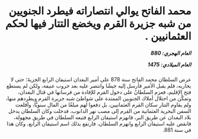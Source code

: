 <h1 dir="rtl">محمد الفاتح يوالي انتصاراته فيطرد الجنويين من شبه جزيرة القرم ويخضع التتار فيها لحكم العثمانيين .</h1>

<h5 dir="rtl">العام الهجري:  880

العام الميلادي: 1475

</h5>

<p dir="rtl">عرض السلطان محمد الفاتح سنة 878 على أمير البغدان استيفان الرابع الجزيةَ؛ حتى لا يحاربه، فلم يقبل الأمير فأرسل إليه جيشًا وانتصر عليه بعد حروب عنيفة، ولكن لم يستطع فتح الإقليم، فعزم السلطانُ على دخول القرم للإفادة من فرسانها في قتال البغدان، وتمكَّن من احتلال أملاك الجنويين الممتدة على شواطئ شبه جزيرة القرم ويطردهم منها، ولم يقاوم التتار سكان القرم العثمانيين، بل دفعوا لهم مبلغًا من المال سنويًّا، وأقلعت السفن البحرية العثمانية من القرم إلى مصب نهر الدانوب، فدخلت وكان السلطان يدخل بلاد البغدان عن طريق البر، فانهزم استيفان الرابع فتبعه السلطان في طريق مجهولة، فانقض عليه استيفان الرابع وانهزم السلطان، فارتفع بذلك اسم استيفان الرابع، وكان هذا في سنة 881.</p></br>
